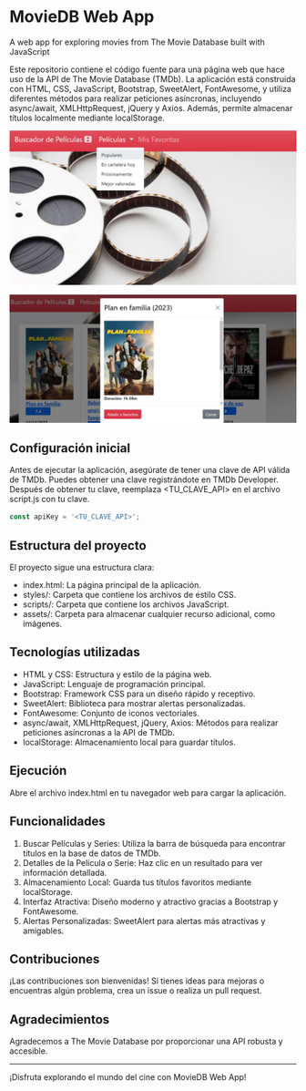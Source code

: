 # MovieDB Web App
A web app for exploring movies from The Movie Database built with JavaScript

Este repositorio contiene el código fuente para una página web que hace uso de la API de The Movie Database (TMDb). La aplicación está construida con HTML, CSS, JavaScript, Bootstrap, SweetAlert, FontAwesome, y utiliza diferentes métodos para realizar peticiones asíncronas, incluyendo async/await, XMLHttpRequest, jQuery y Axios. Además, permite almacenar títulos localmente mediante localStorage.

![alt text](https://github.com/Luisnvb/movie-app/blob/master/preview1.jpg)

![alt text](https://github.com/Luisnvb/movie-app/blob/master/preview2.jpg)

## Configuración inicial
Antes de ejecutar la aplicación, asegúrate de tener una clave de API válida de TMDb. Puedes obtener una clave registrándote en TMDb Developer. Después de obtener tu clave, reemplaza <TU_CLAVE_API> en el archivo script.js con tu clave.

```javascript
const apiKey = '<TU_CLAVE_API>';
```

## Estructura del proyecto
El proyecto sigue una estructura clara:

* index.html: La página principal de la aplicación.
* styles/: Carpeta que contiene los archivos de estilo CSS.
* scripts/: Carpeta que contiene los archivos JavaScript.
* assets/: Carpeta para almacenar cualquier recurso adicional, como imágenes.

## Tecnologías utilizadas
* HTML y CSS: Estructura y estilo de la página web.
* JavaScript: Lenguaje de programación principal.
* Bootstrap: Framework CSS para un diseño rápido y receptivo.
* SweetAlert: Biblioteca para mostrar alertas personalizadas.
* FontAwesome: Conjunto de iconos vectoriales.
* async/await, XMLHttpRequest, jQuery, Axios: Métodos para realizar peticiones asíncronas a la API de TMDb.
* localStorage: Almacenamiento local para guardar títulos.

## Ejecución
Abre el archivo index.html en tu navegador web para cargar la aplicación.

## Funcionalidades
1. Buscar Películas y Series: Utiliza la barra de búsqueda para encontrar títulos en la base de datos de TMDb.
2. Detalles de la Película o Serie: Haz clic en un resultado para ver información detallada.
3. Almacenamiento Local: Guarda tus títulos favoritos mediante localStorage.
4. Interfaz Atractiva: Diseño moderno y atractivo gracias a Bootstrap y FontAwesome.
5. Alertas Personalizadas: SweetAlert para alertas más atractivas y amigables.
   
## Contribuciones
¡Las contribuciones son bienvenidas! Si tienes ideas para mejoras o encuentras algún problema, crea un issue o realiza un pull request.

## Agradecimientos
Agradecemos a The Movie Database por proporcionar una API robusta y accesible.

---
¡Disfruta explorando el mundo del cine con MovieDB Web App!
